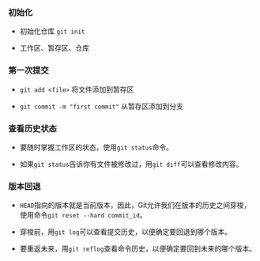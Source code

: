 ### 初始化

- 初始化仓库 `git init`

- 工作区、暂存区、仓库

### 第一次提交

- `git add <file>` 将文件添加到暂存区

- `git commit -m "first commit"` 从暂存区添加到分支

### 查看历史状态

- 要随时掌握工作区的状态，使用`git status`命令。

- 如果`git status`告诉你有文件被修改过，用`git diff`可以查看修改内容。

### 版本回退

- `HEAD`指向的版本就是当前版本，因此，Git允许我们在版本的历史之间穿梭，使用命令`git reset --hard commit_id`。

- 穿梭前，用`git log`可以查看提交历史，以便确定要回退到哪个版本。

- 要重返未来，用`git reflog`查看命令历史，以便确定要回到未来的哪个版本。
